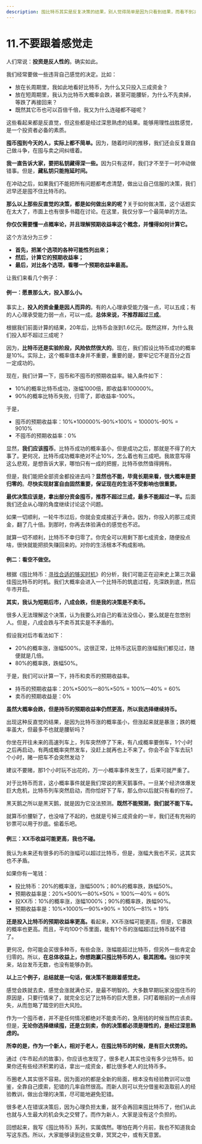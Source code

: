 ```yaml
---
description: 囤比特币其实是反复决策的结果，别人觉得简单是因为只看到结果，而看不到决策的过程。
---
```


# 11.不要跟着感觉走

人们常说：**投资是反人性的**。确实如此。

我们经常要做一些违背自己感觉的决定。比如：

* 放在长周期里，我如此地看好比特币，为什么又只投入三成资金？
* 放在短周期里，我认为比特币大概率会跌，甚至可能腰斩，为什么不先卖掉，等跌了再接回来？
* 既然其它币也可以百倍千倍，我又为什么连碰都不碰呢？

这些看起来都是反直觉，但这些都是经过深思熟虑的结果。能够用理性战胜感觉，是一个投资者必备的素质。

**囤币囤到今天的人，实际上都不简单。**&#x56E0;为，随着时间的推移，我们还会反复跟自己做斗争，在囤与卖之间纠缠着。

**我一直告诉大家，要把私钥藏得深一些。**&#x56E0;为只有这样，我们才不至于一时冲动做错事。但是，**藏私钥只能拖延时间。**

在冲动之后，如果我们不能把所有问题都考虑清楚，做出让自己信服的决策，我们迟早还是囤不住比特币的。

**那么以上那些反直觉的决策，都是如何做出来的呢？**&#x5173;于如何做决策，这个话题实在太大了，市面上也有很多书籍在讨论。在这里，我仅分享一个最简单的方法。

**你仅仅需要懂一点概率论，并且理解预期收益率这个概念，并懂得如何计算它。**

这个方法分为三步：

* **首先，把某个选项的各种可能性列出来；**
* **然后，计算它的预期收益率；**
* **最后，对比各个选项，看哪一个预期收益率最高。**

让我们来看几个例子：

#### 例一：愿景那么大，投入那么小。 <a href="#li-yi-yuan-jing-na-me-da-tou-ru-na-me-xiao" id="li-yi-yuan-jing-na-me-da-tou-ru-na-me-xiao"></a>

事实上，**投入的资金量是因人而异的**。有的人心理承受能力强一点，可以五成；有的人心理承受能力弱一点，可以一成。**总体来说，不推荐超过三成**。

根据我们前面计算的结果，20年后，比特币会涨到1.6亿元。既然这样，为什么我们投入却不超过三成呢？

因为，**比特币还是实验阶段，风险依然很大的**。现在，我们假设比特币成功的概率是10%。实际上，这个概率值本身并不重要，重要的是，要牢记它不是百分之百一定成功的。

现在，我们计算一下，囤币和不囤币的预期收益率。输入条件如下：

* 10%的概率比特币成功，涨幅1000倍，即收益率100000%。
* 90%的概率比特币失败，归零了，即收益率-100%。

于是，

* 囤币的预期收益率：10%×100000%-90%×100% = 10000%-90% = 9010%
* 不囤币的预期收益率：0%

显然，**我们应该囤币**。比特币成功的概率虽小，但是成功之后，那就是不得了的大事了。更何况，比特币成功概率绝对不止10%，怎么着也有三成吧。我故意写得这么悲观，是想告诉大家，哪怕只有一成的把握，比特币依然值得拥有。

但是，我们能把全部资金都投进去吗？**显然也不能，毕竟长期来看，很大概率是要归零的**。**尽快实现财富自由固然重要，保证现在的生活不受影响也很重要。**

**最优决策应该是，拿出部分资金囤币，推荐不超过三成，最多不能超过一半。**&#x540E;面我们还会从心理的角度继续讨论这个问题。

如果一切顺利，一轮牛市过后，你就会变成接近于满仓。因为，你投入的那三成资金，翻了几十倍。到那时，你再去体验满仓的感觉也不迟。

就算一切不顺利，比特币不幸归零了。你完全可以用剩下那七成资金，随便投点啥，很快就能把损失赚回来的。对你的生活根本不构成影响。

#### 例二：看空不做空。 <a href="#li-er-kan-kong-bu-zuo-kong" id="li-er-kan-kong-bu-zuo-kong"></a>

根据《囤比特币：[寻找合适的够买时机](https://www.meclub.vip/zhi-shi-ku/2.-tun-bi-te-bi/9.-xun-zhao-he-shi-de-gou-mai-shi-ji)》的分析，我们可能正在迎来史上第三次最佳囤比特币的时机。我们大概率会进入一个比特币的筑底过程，先深跌到底，然后牛市开启。

**其实，我认为短期后市，八成会跌，但是我的决策是不卖币。**

很多人无法理解这个决策，认为我要么对自己的看法没信心，要么就是在忽悠别人。但是，八成会跌与不卖币其实是不矛盾的。

假设我对后市看法如下：

* 20%的概率涨，涨幅500%。这很正常，比特币这玩意的涨幅我们都见过，随便就是几倍。
* 80%的概率跌，跌幅50%。

于是，我们可以计算一下，持币和卖币的预期收益率。

* 持币的预期收益率：20%×500%—80%×50% = 100%—40% = 60%
* 卖币的预期收益是：0%

**虽然大概率会跌，但是持币的预期收益率仍然更高，所以我选择继续持币。**

出现这种反直觉的结果，是因为比特币涨的概率虽小，但涨起来就是暴涨；跌的概率虽大，但最多不也就是腰斩吗？

你坐在开往未来的高速列车上，列车突然停了下来，有八成概率要倒车，1个小时之后再启动，有两成概率突然发车，没赶上就再也上不来了。你会不会下车去玩1个小时，赌一把车不会突然发动？

建议不要赌，那1个小时玩不出花的，万一小概率事件发生了，后果可就严重了。

对于比特币而言，这小概率事件就是我们常说的黑天鹅事件。一旦某个经济体爆发巨大危机，比特币列车突然启动，而你恰好下了车，那么你以后就只有看的份了。

黑天鹅之所以是黑天鹅，就是因为它没法预测。**既然不能预测，我们就不能下车。**

就算币价腰斩了，也没啥了不起的，也就是亏掉三成资金的一半，我们还有充裕的钞票可以用于抄底。偷着乐吧。

#### 例三：XX币收益可能更高，我也不碰。 <a href="#li-san-xx-bi-shou-yi-ke-neng-geng-gao-wo-ye-bu-peng" id="li-san-xx-bi-shou-yi-ke-neng-geng-gao-wo-ye-bu-peng"></a>

我认为未来还有很多的币的涨幅可以超过比特币，但是，涨幅大我也不买，这其实也不矛盾。

如果你有一笔钱：

* 投比特币：20%的概率涨，涨幅500%；80%的概率跌，跌幅50%。
* 预期收益率是：20%×500%—80%×50% = 100%—40% = 60%
* 投XX币：10%的概率涨，涨幅1000%；90%的概率跌，跌幅90%。
* 预期收益率是：10%×1000%—90%×90% = 100%—81% = 19%

**还是投入比特币的预期收益率更高。**&#x770B;起来，XX币涨幅可能更高，但是，它暴跌的概率也更高。而且，平均100个币里面，能有1个币的涨幅超过比特币就不错了。

更何况，你可能会买很多种币，有些会涨，涨幅能超过比特币，但另外一些肯定会归零的。所以，**在总体收益上，你想跑赢只囤比特币的人，极其困难。**&#x5F3A;如李笑来，站台发币无数，也没有能够办到。

**以上三个例子，总结就是一句话，做决策不能跟着感觉走。**

感觉会跌就去卖，感觉会涨就满仓买，是最不明智的。大多数早期玩家没囤住币的原因是，只要行情来了，就完全忘记了比特币的巨大愿景，只盯着眼前的一点点得失，从而忽略了踏空的巨大风险。

作为一个囤币者，并不是任何情况都绝对不能卖币的，急用钱的时候当然应该卖。但是，**无论你选择继续囤，还是立刻卖，你的决策都必须是理性的，是经过深思熟虑的。**

**所幸的是，作为一个新人，相对于老人，在囤比特币的时候，是有巨大优势的。**

通过《牛市起点的故事》，你应该也发现了，很多老人其实也没有多少比特币。如果你还有些经济积累的话，拿出一成资金，都比很多老人的比特币多。

币圈老人其实很不容易。因为面对的都是全新的局面，根本没有经验教训可以借鉴，全靠自己摸索，犯错的几率自然很高。而新人则可以充分借鉴和汲取前人的经验教训，做出合理的决策，尽可能地避免犯错。

很多老人在错误决策后，因为心理负担太重，就不会再回来囤比特币了，他们从此也就与人生最大的机会失之交臂了。而作为新人，大家是没有这个负担的。

回想起来，我写《囤比特币》系列，实属偶然。哪怕在两个月前，我也不知道我会写这东西。所以，大家能够读到这些文章，冥冥之中，或有天意罢。
